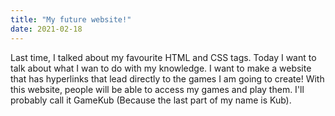 ```yaml
---
title: "My future website!"
date: 2021-02-18
---
```


Last time, I talked about my favourite HTML and CSS tags. Today I want to talk about what I wan to do with my knowledge. I want to make a website that has hyperlinks that lead directly to the games I am going to create!
With this website, people will be able to access my games and play them. I'll probably call it GameKub (Because the last part of my name is Kub).
